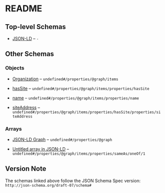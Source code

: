 # README

## Top-level Schemas

*   [JSON-LD](./ndl-isil.md) – `-`

## Other Schemas

### Objects

*   [Organization](./ndl-isil-properties-json-ld-graph-organization.md) – `undefined#/properties/@graph/items`

*   [hasSite](./ndl-isil-properties-json-ld-graph-organization-properties-hassite.md) – `undefined#/properties/@graph/items/properties/hasSite`

*   [name](./ndl-isil-properties-json-ld-graph-organization-properties-name.md) – `undefined#/properties/@graph/items/properties/name`

*   [siteAddress](./ndl-isil-properties-json-ld-graph-organization-properties-hassite-properties-siteaddress.md) – `undefined#/properties/@graph/items/properties/hasSite/properties/siteAddress`

### Arrays

*   [JSON-LD Graph](./ndl-isil-properties-json-ld-graph.md) – `undefined#/properties/@graph`

*   [Untitled array in JSON-LD](./ndl-isil-properties-json-ld-graph-organization-properties-sameas-oneof-1.md) – `undefined#/properties/@graph/items/properties/sameAs/oneOf/1`

## Version Note

The schemas linked above follow the JSON Schema Spec version: `http://json-schema.org/draft-07/schema#`
